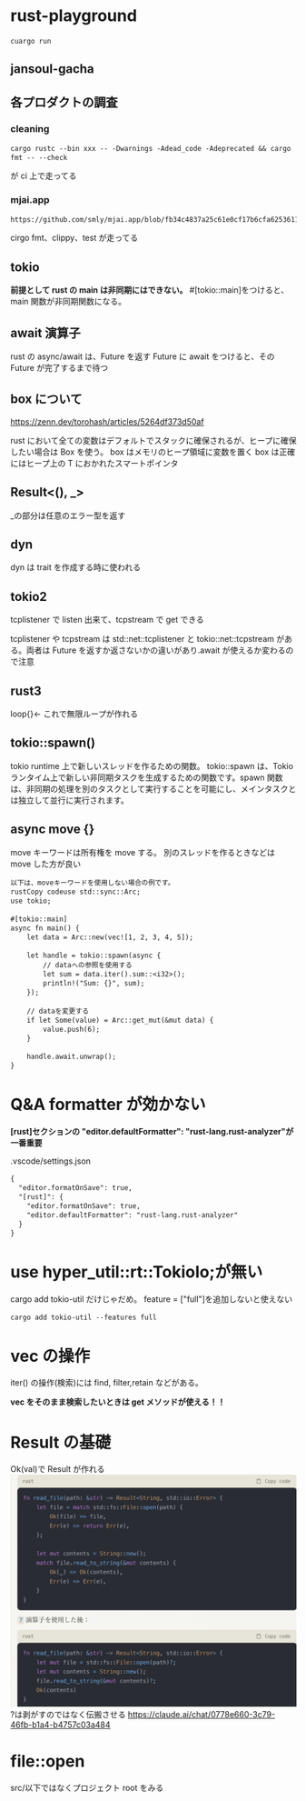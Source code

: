 # rust-playground

```
cuargo run
```

## jansoul-gacha

## 各プロダクトの調査

### cleaning

```
cargo rustc --bin xxx -- -Dwarnings -Adead_code -Adeprecated && cargo fmt -- --check
```

が ci 上で走ってる

### mjai.app

```
https://github.com/smly/mjai.app/blob/fb34c4837a25c61e0cf17b6cfa6253611cdb5cb0/.github/workflows/cargo_test.yml#L26
```

cirgo fmt、clippy、test が走ってる

## tokio

**前提として rust の main は非同期にはできない。** #[tokio::main]をつけると、main 関数が非同期関数になる。

## await 演算子

rust の async/await は、Future を返す
Future に await をつけると、その Future が完了するまで待つ

## box について

https://zenn.dev/torohash/articles/5264df373d50af

rust において全ての変数はデフォルトでスタックに確保されるが、ヒープに確保したい場合は Box を使う。
box はメモリのヒープ領域に変数を置く
box は正確にはヒープ上の T におかれたスマートポインタ

## Result<(), \_>

\_の部分は任意のエラー型を返す

## dyn

dyn は trait を作成する時に使われる

## tokio2

tcplistener で listen 出来て、tcpstream で get できる

tcplistener や tcpstream は std::net::tcplistener と tokio::net::tcpstream がある。両者は Future を返すか返さないかの違いがあり.await が使えるか変わるので注意

## rust3

loop{}← これで無限ループが作れる

## tokio::spawn()

tokio runtime 上で新しいスレッドを作るための関数。
tokio::spawn は、Tokio ランタイム上で新しい非同期タスクを生成するための関数です。spawn 関数は、非同期の処理を別のタスクとして実行することを可能にし、メインタスクとは独立して並行に実行されます。

## async move {}

move キーワードは所有権を move する。
別のスレッドを作るときなどは move した方が良い

```
以下は、moveキーワードを使用しない場合の例です。
rustCopy codeuse std::sync::Arc;
use tokio;

#[tokio::main]
async fn main() {
    let data = Arc::new(vec![1, 2, 3, 4, 5]);

    let handle = tokio::spawn(async {
        // dataへの参照を使用する
        let sum = data.iter().sum::<i32>();
        println!("Sum: {}", sum);
    });

    // dataを変更する
    if let Some(value) = Arc::get_mut(&mut data) {
        value.push(6);
    }

    handle.await.unwrap();
}
```

# Q&A formatter が効かない

**[rust]セクションの "editor.defaultFormatter": "rust-lang.rust-analyzer"が一番重要**

.vscode/settings.json

```
{
  "editor.formatOnSave": true,
  "[rust]": {
    "editor.formatOnSave": true,
    "editor.defaultFormatter": "rust-lang.rust-analyzer"
  }
}

```

# use hyper_util::rt::TokioIo;が無い

cargo add tokio-util だけじゃだめ。
feature = ["full"]を追加しないと使えない

```
cargo add tokio-util --features full
```

# vec の操作

iter() の操作(検索)には find, filter,retain などがある。

**vec をそのまま検索したいときは get メソッドが使える！！**

# Result の基礎

Ok(val)で Result が作れる
![alt text](image.png)
?は剥がすのではなく伝搬させる
https://claude.ai/chat/0778e660-3c79-46fb-b1a4-b4757c03a484

# file::open

src/以下ではなくプロジェクト root をみる
